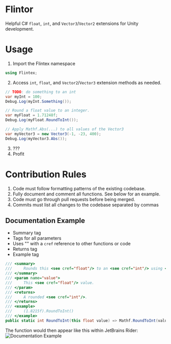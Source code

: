 # Flintor
Helpful C# `float`, `int`, and `Vector3`/`Vector2` extensions for Unity development.

# Usage
1. Import the Flintex namespace

```c#
using Flintex;
```

2. Access `int`, `float`, and `Vector2`/`Vector3` extension methods as needed.

```c#
// TODO: do something to an int
var myInt = 100;
Debug.Log(myInt.Something());

// Round a float value to an integer.
var myFloat = 1.71248f;
Debug.Log(myFloat.RoundToInt());

// Apply Mathf.Abs(...) to all values of the Vector3
var myVector3 = new Vector3(-1, -23, 400);
Debug.Log(myVector3.Abs());
```

3. ???
4. Profit

# Contribution Rules
1. Code must follow formatting patterns of the existing codebase.
2. Fully document and comment all functions. See below for an example.
3. Code must go through pull requests before being merged. 
4. Commits must list all changes to the codebase separated by commas

## Documentation Example
* Summary tag
* Tags for all parameters
* Uses "<see>" with a `cref` reference to other functions or code
* Returns tag
* Example tag
```c#
/// <summary>
///     Rounds this <see cref="float"/> to an <see cref="int"/> using <see cref="Mathf.RoundToInt"/>.
/// </summary>
/// <param name="value">
///     This <see cref="float"/> value.
/// </param>
/// <returns>
///     A rounded <see cref="int"/>.
/// </returns>
/// <example>
///     (1.8215f).RoundToInt()
/// </example>
public static int RoundToInt(this float value) => Mathf.RoundToInt(value);
```

The function would then appear like this within JetBrains Rider: <br>
![Documentation Example](https://i.imgur.com/4aeRhiw.png)
